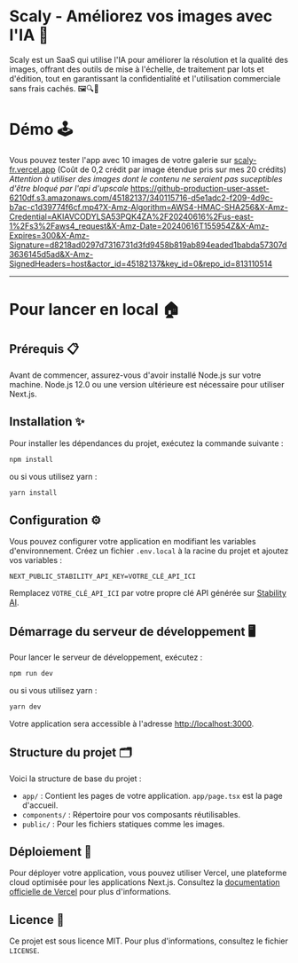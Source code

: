 # Scaly - Améliorez vos images avec l'IA 🚀

Scaly est un SaaS qui utilise l'IA pour améliorer la résolution et la qualité des images, offrant des outils de mise à l'échelle, de traitement par lots et d'édition, tout en garantissant la confidentialité et l'utilisation commerciale sans frais cachés. 🖼️🔍🔐

# Démo 🕹️
Vous pouvez tester l'app avec 10 images de votre galerie sur [scaly-fr.vercel.app](https://scaly-fr.vercel.app/)
(Coût de 0,2 crédit par image étendue pris sur mes 20 crédits)
_Attention à utiliser des images dont le contenu ne seraient pas suceptibles d'être bloqué par l'api d'upscale_
https://github-production-user-asset-6210df.s3.amazonaws.com/45182137/340115716-d5e1adc2-f209-4d9c-b7ac-c1d39774f6cf.mp4?X-Amz-Algorithm=AWS4-HMAC-SHA256&X-Amz-Credential=AKIAVCODYLSA53PQK4ZA%2F20240616%2Fus-east-1%2Fs3%2Faws4_request&X-Amz-Date=20240616T155954Z&X-Amz-Expires=300&X-Amz-Signature=d8218ad0297d7316731d3fd9458b819ab894eaded1babda57307d3636145d5ad&X-Amz-SignedHeaders=host&actor_id=45182137&key_id=0&repo_id=813110514

--------------------------------------------------------

# Pour lancer en local 🏠
## Prérequis 📋

Avant de commencer, assurez-vous d'avoir installé Node.js sur votre machine. Node.js 12.0 ou une version ultérieure est nécessaire pour utiliser Next.js.

## Installation ✨

Pour installer les dépendances du projet, exécutez la commande suivante :

```bash
npm install
```

ou si vous utilisez yarn :

```bash
yarn install
```

## Configuration ⚙️

Vous pouvez configurer votre application en modifiant les variables d'environnement. Créez un fichier `.env.local` à la racine du projet et ajoutez vos variables :

```plaintext
NEXT_PUBLIC_STABILITY_API_KEY=VOTRE_CLÉ_API_ICI
```

Remplacez `VOTRE_CLÉ_API_ICI` par votre propre clé API générée sur [Stability AI](https://platform.stability.ai/account/keys).

## Démarrage du serveur de développement 🖥️

Pour lancer le serveur de développement, exécutez :

```bash
npm run dev
```

ou si vous utilisez yarn :

```bash
yarn dev
```

Votre application sera accessible à l'adresse [http://localhost:3000](http://localhost:3000).

## Structure du projet 🗂️

Voici la structure de base du projet :

- `app/` : Contient les pages de votre application. `app/page.tsx` est la page d'accueil.
- `components/` : Répertoire pour vos composants réutilisables.
- `public/` : Pour les fichiers statiques comme les images.

## Déploiement 🚀

Pour déployer votre application, vous pouvez utiliser Vercel, une plateforme cloud optimisée pour les applications Next.js. Consultez la [documentation officielle de Vercel](https://vercel.com/docs) pour plus d'informations.

## Licence 📜

Ce projet est sous licence MIT. Pour plus d'informations, consultez le fichier `LICENSE`.
